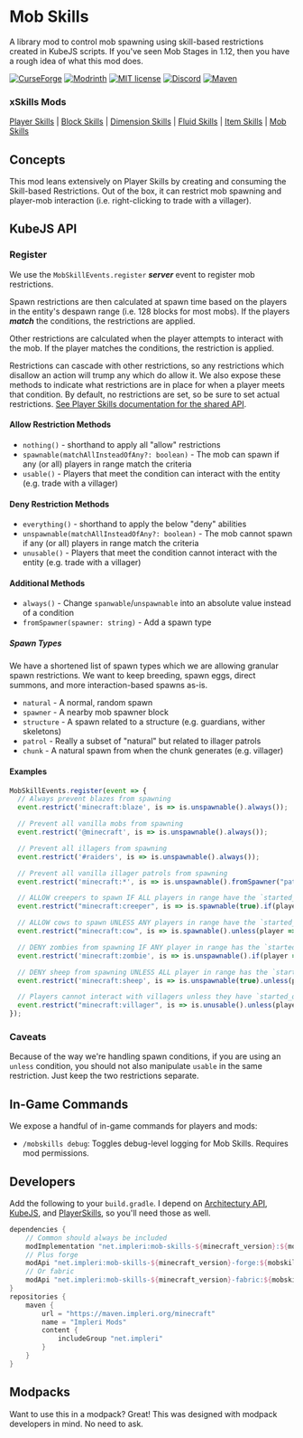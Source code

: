 # Mob Skills

A library mod to control mob spawning using skill-based restrictions created in KubeJS scripts. If you've seen Mob
Stages in 1.12, then you have a rough idea of what this mod does.

[![CurseForge](https://cf.way2muchnoise.eu/short_714844.svg)](https://www.curseforge.com/minecraft/mc-mods/mob-skills)
[![Modrinth](https://img.shields.io/modrinth/dt/mob-skills?color=bcdeb7&label=%20&logo=modrinth&logoColor=096765&style=plastic)](https://modrinth.com/mod/mob-skills)
[![MIT license](https://img.shields.io/github/license/impleri/mob-skills?color=bcdeb7&label=Source&logo=github&style=flat)](https://github.com/impleri/mob-skills)
[![Discord](https://img.shields.io/discord/1093178610950623233?color=096765&label=Community&logo=discord&logoColor=bcdeb7&style=plastic)](https://discord.com/invite/avxJgbaUmG)
[![Maven](https://img.shields.io/maven-metadata/v?color=096765&label=%20&logo=gradle&logoColor=bcdeb7&metadataUrl=https%3A%2F%2Fmaven.impleri.org%2Fminecraft%2Fnet%2Fimpleri%2Fmob-skills-1.19.2%2Fmaven-metadata.xml&style=flat)](https://github.com/impleri/mob-skills#developers)

### xSkills Mods

[Player Skills](https://github.com/impleri/player-skills)
| [Block Skills](https://github.com/impleri/block-skills)
| [Dimension Skills](https://github.com/impleri/dimension-skills)
| [Fluid Skills](https://github.com/impleri/fluid-skills)
| [Item Skills](https://github.com/impleri/item-skills)
| [Mob Skills](https://github.com/impleri/mob-skills)

## Concepts

This mod leans extensively on Player Skills by creating and consuming the Skill-based Restrictions. Out of the box, it
can restrict mob spawning and player-mob interaction (i.e. right-clicking to trade with a villager).

## KubeJS API

### Register

We use the `MobSkillEvents.register` ***server*** event to register mob restrictions.

Spawn restrictions are then calculated at spawn time based on the players in the entity's despawn range (i.e. 128 blocks
for most mobs). If the players ***match*** the conditions, the restrictions are applied.

Other restrictions are calculated when the player attempts to interact with the mob. If the player matches the
conditions, the restriction is applied.

Restrictions can cascade with other restrictions, so any restrictions which disallow an action will trump any which do
allow it. We also expose these methods to indicate what restrictions are in place for when a player meets that
condition. By default, no restrictions are set, so be sure to set actual
restrictions. [See Player Skills documentation for the shared API](https://github.com/impleri/player-skills#kubejs-restrictions-api).

#### Allow Restriction Methods

- `nothing()` - shorthand to apply all "allow" restrictions
- `spawnable(matchAllInsteadOfAny?: boolean)` - The mob can spawn if any (or all) players in range match the criteria
- `usable()` - Players that meet the condition can interact with the entity (e.g. trade with a villager)

#### Deny Restriction Methods

- `everything()` - shorthand to apply the below "deny" abilities
- `unspawnable(matchAllInsteadOfAny?: boolean)` - The mob cannot spawn if any (or all) players in range match the
  criteria
- `unusable()` - Players that meet the condition cannot interact with the entity (e.g. trade with a villager)

#### Additional Methods

- `always()` - Change `spanwable`/`unspawnable` into an absolute value instead of a condition
- `fromSpawner(spawner: string)` - Add a spawn type

##### Spawn Types

We have a shortened list of spawn types which we are allowing granular spawn restrictions. We want to keep breeding,
spawn eggs, direct summons, and more interaction-based spawns as-is.

- `natural` - A normal, random spawn
- `spawner` - A nearby mob spawner block
- `structure` - A spawn related to a structure (e.g. guardians, wither skeletons)
- `patrol` - Really a subset of "natural" but related to illager patrols
- `chunk` - A natural spawn from when the chunk generates (e.g. villager)

#### Examples

```js
MobSkillEvents.register(event => {
  // Always prevent blazes from spawning
  event.restrict('minecraft:blaze', is => is.unspawnable().always());

  // Prevent all vanilla mobs from spawning
  event.restrict('@minecraft', is => is.unspawnable().always());

  // Prevent all illagers from spawning
  event.restrict('#raiders', is => is.unspawnable().always());

  // Prevent all vanilla illager patrols from spawning
  event.restrict('minecraft:*', is => is.unspawnable().fromSpawner("patrol").always());

  // ALLOW creepers to spawn IF ALL players in range have the `started_quest` skill
  event.restrict("minecraft:creeper", is => is.spawnable(true).if(player => player.can("skills:started_quest")));

  // ALLOW cows to spawn UNLESS ANY players in range have the `started_quest` skill
  event.restrict("minecraft:cow", is => is.spawnable().unless(player => player.can("skills:started_quest")));

  // DENY zombies from spawning IF ANY player in range has the `started_quest` skill
  event.restrict('minecraft:zombie', is => is.unspawnable().if(player => player.can('skills:started_quest')));

  // DENY sheep from spawning UNLESS ALL player in range has the `started_quest` skill
  event.restrict('minecraft:sheep', is => is.unspawnable(true).unless(player => player.can('skills:started_quest')));

  // Players cannot interact with villagers unless they have `started_quest` skill
  event.restrict("minecraft:villager", is => is.unusable().unless(player => player.can("skills:started_quest")));
});
```

### Caveats

Because of the way we're handling spawn conditions, if you are using an `unless` condition, you should not also
manipulate `usable` in the same restriction. Just keep the two restrictions separate.

## In-Game Commands

We expose a handful of in-game commands for players and mods:

- `/mobskills debug`: Toggles debug-level logging for Mob Skills. Requires mod permissions.

## Developers

Add the following to your `build.gradle`. I depend
on [Architectury API](https://github.com/architectury/architectury-api), [KubeJS](https://github.com/KubeJS-Mods/KubeJS),
and [PlayerSkills](https://github.com/impleri/player-skills), so you'll need those as well.

```groovy
dependencies {
    // Common should always be included 
    modImplementation "net.impleri:mob-skills-${minecraft_version}:${mobskills_version}"
    // Plus forge
    modApi "net.impleri:mob-skills-${minecraft_version}-forge:${mobskills_version}"
    // Or fabric
    modApi "net.impleri:mob-skills-${minecraft_version}-fabric:${mobskills_version}"
}
repositories {
    maven {
        url = "https://maven.impleri.org/minecraft"
        name = "Impleri Mods"
        content {
            includeGroup "net.impleri"
        }
    }
}
```

## Modpacks

Want to use this in a modpack? Great! This was designed with modpack developers in mind. No need to ask.
